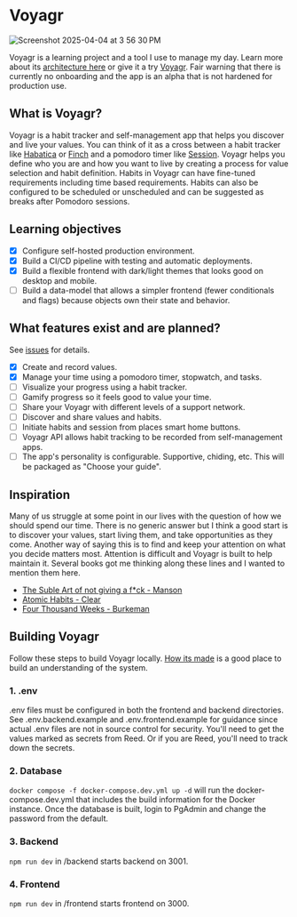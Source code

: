 # Voyagr
![Screenshot 2025-04-04 at 3 56 30 PM](https://github.com/user-attachments/assets/b5dfd581-bf28-412b-a0a0-330810c79e63)

Voyagr is a learning project and a tool I use to manage my day. Learn more about its [architecture here](https://voyagr.me/how-its-made) or give it a try [Voyagr](https://voyagr.me/). Fair warning that there is currently no onboarding and the app is an alpha that is not hardened for production use.

## What is Voyagr?
Voyagr is a habit tracker and self-management app that helps you discover and live your values. You can think of it as a cross between a habit tracker like [Habatica](https://habitica.com/) or [Finch](https://finchcare.com/) and a pomodoro timer like [Session](https://www.stayinsession.com/). Voyagr helps you define who you are and how you want to live by creating a process for value selection and habit definition. Habits in Voyagr can have fine-tuned requirements including time based requirements. Habits can also be configured to be scheduled or unscheduled and can be suggested as breaks after Pomodoro sessions.

## Learning objectives
- [x] Configure self-hosted production environment.
- [x] Build a CI/CD pipeline with testing and automatic deployments.
- [x] Build a flexible frontend with dark/light themes that looks good on desktop and mobile.
- [ ] Build a data-model that allows a simpler frontend (fewer conditionals and flags) because objects own their state and behavior.

## What features exist and are planned?
See [issues](https://github.com/Klaeser-Homelab/Voyagr/issues) for details.
- [x] Create and record values.
- [x] Manage your time using a pomodoro timer, stopwatch, and tasks.
- [ ] Visualize your progress using a habit tracker.  
- [ ] Gamify progress so it feels good to value your time.  
- [ ] Share your Voyagr with different levels of a support network. 
- [ ] Discover and share values and habits.
- [ ] Initiate habits and session from places smart home buttons.
- [ ] Voyagr API allows habit tracking to be recorded from self-management apps.
- [ ] The app's personality is configurable. Supportive, chiding, etc. This will be packaged as "Choose your guide".

## Inspiration
Many of us struggle at some point in our lives with the question of how we should spend our time. There is no generic answer but I think a good start is to discover your values, start living them, and take opportunities as they come. Another way of saying this is to find and keep your attention on what you decide matters most. Attention is difficult and Voyagr is built to help maintain it. Several books got me thinking along these lines and I wanted to mention them here. 
- [The Suble Art of not giving a f*ck - Manson](https://www.goodreads.com/book/show/28257707-the-subtle-art-of-not-giving-a-f-ck)
- [Atomic Habits - Clear](https://www.goodreads.com/book/show/40121378-atomic-habits?from_search=true&from_srp=true&qid=pTZ9qbuEcd&rank=1)
- [Four Thousand Weeks - Burkeman](https://www.goodreads.com/book/show/54785515-four-thousand-weeks?ref=nav_sb_ss_1_19)

## Building Voyagr
Follow these steps to build Voyagr locally. [How its made](https://voyagr.me/how-its-made) is a good place to build an understanding of the system.

### 1. .env
.env files must be configured in both the frontend and backend directories. See .env.backend.example and .env.frontend.example for guidance since actual .env files are not in source control for security. You'll need to get the values marked as secrets from Reed. Or if you are Reed, you'll need to track down the secrets.

### 2. Database
`docker compose -f docker-compose.dev.yml up -d` will run the docker-compose.dev.yml that includes the build information for the Docker instance. Once the database is built, login to PgAdmin and change the password from the default.

### 3. Backend
`npm run dev` in /backend starts backend on 3001.

### 4. Frontend
`npm run dev`  in /frontend starts frontend on 3000. 
